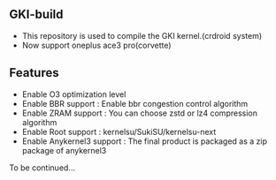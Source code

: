 ## GKI-build

- This repository is used to compile the GKI kernel.(crdroid system)
- Now support oneplus ace3 pro(corvette)

## Features

- Enable O3 optimization level
- Enable BBR support : Enable bbr congestion control algorithm
- Enable ZRAM support : You can choose zstd or lz4 compression algorithm
- Enable Root support : kernelsu/SukiSU/kernelsu-next
- Enable Anykernel3 support : The final product is packaged as a zip package of anykernel3

To be continued...
 
